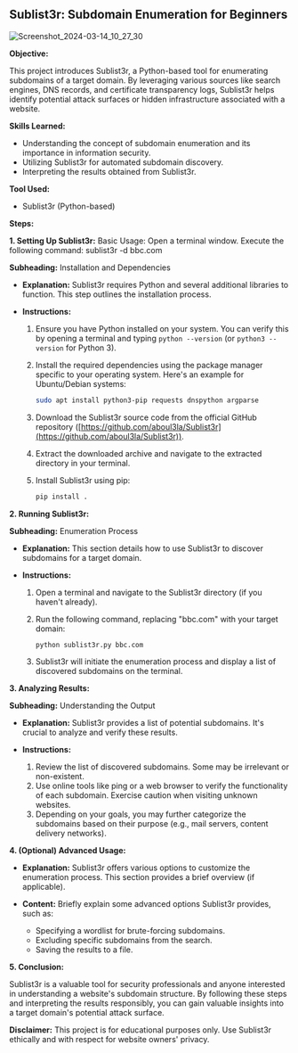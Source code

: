 ## Sublist3r: Subdomain Enumeration for Beginners
![Screenshot_2024-03-14_10_27_30](https://github.com/sajerestan1/Sublist3r-Subdomain-Enumeration-for-Beginners/assets/53940361/b9e29ebb-db04-423c-9919-9b69cffd596a)


**Objective:**

This project introduces Sublist3r, a Python-based tool for enumerating subdomains of a target domain. By leveraging various sources like search engines, DNS records, and certificate transparency logs, Sublist3r helps identify potential attack surfaces or hidden infrastructure associated with a website.

**Skills Learned:**

* Understanding the concept of subdomain enumeration and its importance in information security.
* Utilizing Sublist3r for automated subdomain discovery.
* Interpreting the results obtained from Sublist3r.

**Tool Used:**

* Sublist3r (Python-based)

**Steps:**

**1. Setting Up Sublist3r:**
Basic Usage:
Open a terminal window.
Execute the following command:
sublist3r -d  bbc.com



**Subheading:**  Installation and Dependencies

* **Explanation:** Sublist3r requires Python and several additional libraries to function. This step outlines the installation process.

* **Instructions:**

  1. Ensure you have Python installed on your system. You can verify this by opening a terminal and typing `python --version` (or `python3 --version` for Python 3).
  2. Install the required dependencies using the package manager specific to your operating system. Here's an example for Ubuntu/Debian systems:

      ```bash
      sudo apt install python3-pip requests dnspython argparse
      ```

  3. Download the Sublist3r source code from the official GitHub repository ([https://github.com/aboul3la/Sublist3r](https://github.com/aboul3la/Sublist3r)).
  4. Extract the downloaded archive and navigate to the extracted directory in your terminal.
  5. Install Sublist3r using pip:

      ```bash
      pip install .
      ```

**2. Running Sublist3r:**

**Subheading:**  Enumeration Process

* **Explanation:** This section details how to use Sublist3r to discover subdomains for a target domain.

* **Instructions:**

  1. Open a terminal and navigate to the Sublist3r directory (if you haven't already).
  2. Run the following command, replacing "bbc.com" with your target domain:

      ```bash
      python sublist3r.py bbc.com
      ```

  3. Sublist3r will initiate the enumeration process and display a list of discovered subdomains on the terminal.

**3. Analyzing Results:**

**Subheading:**  Understanding the Output

* **Explanation:** Sublist3r provides a list of potential subdomains. It's crucial to analyze and verify these results.

* **Instructions:**

  1. Review the list of discovered subdomains. Some may be irrelevant or non-existent.
  2. Use online tools like ping or a web browser to verify the functionality of each subdomain. Exercise caution when visiting unknown websites.
  3. Depending on your goals, you may further categorize the subdomains based on their purpose (e.g., mail servers, content delivery networks).

**4. (Optional) Advanced Usage:**

* **Explanation:** Sublist3r offers various options to customize the enumeration process. This section provides a brief overview (if applicable).

* **Content:** Briefly explain some advanced options Sublist3r provides, such as:

    * Specifying a wordlist for brute-forcing subdomains.
    * Excluding specific subdomains from the search.
    * Saving the results to a file.

**5. Conclusion:**

Sublist3r is a valuable tool for security professionals and anyone interested in understanding a website's subdomain structure. By following these steps and interpreting the results responsibly, you can gain valuable insights into a target domain's potential attack surface.

**Disclaimer:** This project is for educational purposes only. Use Sublist3r ethically and with respect for website owners' privacy.
